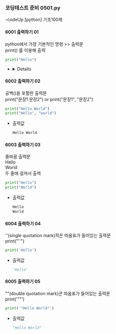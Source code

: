### 코딩테스트 준비 0501.py

-codeUp [python] 기초100제

#### 6001 출력하기 01
python에서 가장 기본적인 명령 >> 출력문<br>
print() 를 이용해 출력
```py
print("Hello")
```
* <details>출력값
  ```py
  Hello
  ```
  </details>
#### 6002 출력하기 02
공백()을 포함한 출력문<br>
print("문장1 문장2") or print("문장1", "문장2")
```py
print("Hello World")
print("Hello", "world")
```
* 출력값
  ```py
  Hello World
  ```
#### 6003 출력하기 03
줄바꿈 출력문<br>
Hello<br>
World<br>
두 줄에 걸쳐서 출력
```py
print("Hello")
print("World")
```
* 출력값
  ```py
  Hello
  World
  ```
#### 6004 출력하기 04
''(single quotation mark)작은 따옴표가 들어있는 출력문<br>
print("''")
```py
print('Hello')
```
* 출력값
  ```py
  'Hello'
  ```
#### 6005 출력하기 05
""(double quotation mark)큰 따옴표가 들어있는 출력문<br>
print('""')
```py
print('"Hello World"')
```
* 출력값
  ```py
  "Hello World"
  ```
